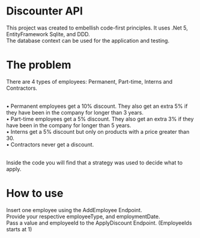 # Discounter API
This project was created to embellish code-first principles. It uses .Net 5, EntityFramework Sqlite, and DDD. <br>
The database context can be used for the application and testing.

# The problem
There are 4 types of employees: Permanent, Part-time, Interns and Contractors. <br><br>

• Permanent employees get a 10% discount. They also get an extra 5% if they have been in the company for longer than 3 years.<br>
• Part-time employees get a 5% discount. They also get an extra 3% if they have been in the company for longer than 5 years.<br>
• Interns get a 5% discount but only on products with a price greater than 30.<br>
• Contractors never get a discount.<br><br>

Inside the code you will find that a strategy was used to decide what to apply.

# How to use
Insert one employee using the AddEmployee Endpoint.<br>
Provide your respective employeeType, and employmentDate.<br>
Pass a value and employeeId to the ApplyDiscount Endpoint. (EmployeeIds starts at 1)
